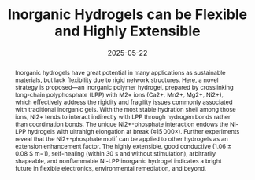 ---
title: "Inorganic Hydrogels can be Flexible and Highly Extensible"
authors:
- Tongtong Zhou
- Yan Wang
- Jiulong Zhou
- Lifeng Yao
- Ke He
- Lixun Chen
- Song Zhang
- Hong Liu
- Xiaodong Chen
- Shuxun Cui
author_notes:
- 
- 
- 
- 
- 
- 
- 
- 
- corresponding author
- corresponding author
date: "2025-05-22"
doi: "10.1002/adma.202503910"
publication_types: ["article-journal"]
publication: "*Adv. Mater.*"
# publication_short: ""
abstract: "Inorganic hydrogels have great potential in many applications as sustainable materials, but lack flexibility due to rigid network structures. Here, a novel strategy is proposed—an inorganic polymer hydrogel, prepared by crosslinking long-chain polyphosphate (LPP) with M2+ ions (Ca2+, Mn2+, Mg2+, Ni2+), which effectively address the rigidity and fragility issues commonly associated with traditional inorganic gels. With the most stable hydration shell among those ions, Ni2+ tends to interact indirectly with LPP through hydrogen bonds rather than coordination bonds. The unique Ni2+-phosphate interaction endows the Ni-LPP hydrogels with ultrahigh elongation at break (≈15 000×). Further experiments reveal that the Ni2+-phosphate motif can be applied to other hydrogels as an extension enhancement factor. The highly extensible, good conductive (1.06 ± 0.08 S m−1), self-healing (within 30 s and without stimulation), arbitrarily shapeable, and nonflammable Ni-LPP inorganic hydrogel indicates a bright future in flexible electronics, environmental remediation, and beyond."
---